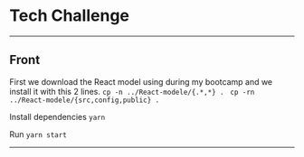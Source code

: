 # Tech Challenge
***

## Front

First we download the React model using during my bootcamp and we install it with this 2 lines.
`cp -n ../React-modele/{.*,*} . `
`cp -rn ../React-modele/{src,config,public} .`


Install dependencies
`yarn`

Run
`yarn start`


***



